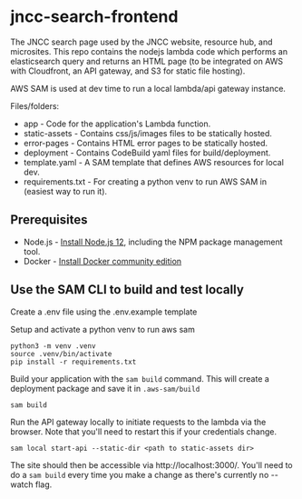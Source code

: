 # jncc-search-frontend

The JNCC search page used by the JNCC website, resource hub, and microsites. This repo contains the nodejs lambda code which performs an elasticsearch query and returns an HTML page (to be integrated on AWS with Cloudfront, an API gateway, and S3 for static file hosting).

AWS SAM is used at dev time to run a local lambda/api gateway instance.

Files/folders:
- app - Code for the application's Lambda function.
- static-assets - Contains css/js/images files to be statically hosted.
- error-pages - Contains HTML error pages to be statically hosted.
- deployment - Contains CodeBuild yaml files for build/deployment.
- template.yaml - A SAM template that defines AWS resources for local dev.
- requirements.txt - For creating a python venv to run AWS SAM in (easiest way to run it).

## Prerequisites

* Node.js - [Install Node.js 12](https://nodejs.org/en/), including the NPM package management tool.
* Docker - [Install Docker community edition](https://hub.docker.com/search/?type=edition&offering=community)

## Use the SAM CLI to build and test locally

Create a .env file using the .env.example template

Setup and activate a python venv to run aws sam
  
    python3 -m venv .venv
    source .venv/bin/activate
    pip install -r requirements.txt

Build your application with the `sam build` command. This will create a deployment package and save it in `.aws-sam/build`

    sam build

Run the API gateway locally to initiate requests to the lambda via the browser. Note that you'll need to restart this if your credentials change.

    sam local start-api --static-dir <path to static-assets dir>

The site should then be accessible via http://localhost:3000/. You'll need to do a `sam build` every time you make a change as there's currently no --watch flag.
